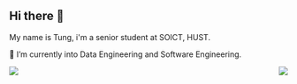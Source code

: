 ## Hi there 👋

My name is Tung, i'm a senior student at SOICT, HUST.

🌱 I’m currently into Data Engineering and Software Engineering.

<a href="[https://github.com/anuraghazra/github-readme-stats](https://github-readme-stats.vercel.app/api/top-langs/?username=nlhtungg&layout=pie&theme=dracula&hide_border=true&size_weight=0.8&count_weight=0.2&langs_count=4)">
  <img align="left" src="https://github-readme-stats.vercel.app/api/top-langs/?username=nlhtungg&layout=pie&theme=dracula&hide_border=true&size_weight=0.8&count_weight=0.2&langs_count=4" />
</a> 

<a href="[https://github.com/anuraghazra/github-readme-stats](https://github-readme-stats.vercel.app/api?username=nlhtungg&show_icons=true&theme=tokyonight&hide_rank=true)">
  <img align="right" src="https://github-readme-stats.vercel.app/api?username=nlhtungg&show_icons=true&theme=tokyonight&hide_rank=true" />
</a>

<!--
**nlhtungg/nlhtungg** is a ✨ _special_ ✨ repository because its `README.md` (this file) appears on your GitHub profile.

- 🔭 I’m currently working on ...
- 🌱 I’m currently learning Data Engineering and Data Analysis
- 👯 I’m looking to collaborate on ...
- 🤔 I’m looking for help with ...
- 💬 Ask me about ...
- 📫 How to reach me: ...
- 😄 Pronouns: ...
- ⚡ Fun fact: ...
-->
